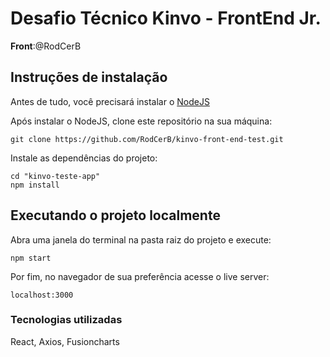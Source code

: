 # Desafio Técnico Kinvo - FrontEnd Jr. 

**Front**:@RodCerB

## Instruções de instalação

Antes de tudo, você precisará instalar o [NodeJS](https://nodejs.org/en/download/) 

Após instalar o NodeJS, clone este repositório na sua máquina:

```shell
git clone https://github.com/RodCerB/kinvo-front-end-test.git
```

Instale as dependências do projeto:

```shell
cd "kinvo-teste-app"
npm install
```

## Executando o projeto localmente

Abra uma janela do terminal na pasta raiz do projeto e execute:

```shell
npm start
```

Por fim, no navegador de sua preferência acesse o live server:

```shell
localhost:3000
```


### Tecnologias utilizadas

React, Axios, Fusioncharts
